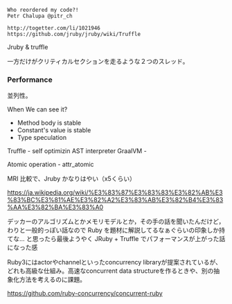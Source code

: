 
```
Who reordered my code?!
Petr Chalupa @pitr_ch

http://togetter.com/li/1021946
https://github.com/jruby/jruby/wiki/Truffle
```


Jruby & truffle

一方だけがクリティカルセクションを走るような２つのスレッド。

### Performance

並列性。

When We can see it?

- Method body is stable
- Constant's value is stable
- Type speculation


Truffle - self optimizin AST interpreter
GraalVM - 


Atomic operation - attr_atomic


MRI 比較で、Jruby かなりはやい（x5くらい）

https://ja.wikipedia.org/wiki/%E3%83%87%E3%83%83%E3%82%AB%E3%83%BC%E3%81%AE%E3%82%A2%E3%83%AB%E3%82%B4%E3%83%AA%E3%82%BA%E3%83%A0

デッカーのアルゴリズムとかメモリモデルとか，その手の話を聞いたんだけど，わりと一般的っぽい話なので Ruby を題材に解説してるなぁぐらいの印象しか持てな... と思ったら最後ようやく JRuby + Truffle でパフォーマンスが上がった話になった感

Ruby3にはactorやchannelといったconcurrency libraryが提案されているが、どれも高級な仕組み。高速なconcurrent data structureを作るときや、別の抽象化方法を考えるのに課題。

https://github.com/ruby-concurrency/concurrent-ruby

